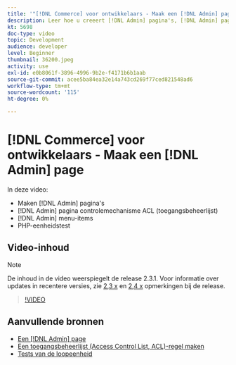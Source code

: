 ```yaml
---
title: '"[!DNL Commerce] voor ontwikkelaars - Maak een [!DNL Admin] pagina"'
description: Leer hoe u creeert [!DNL Admin] pagina's, [!DNL Admin] paginacontrole ACL (toegangsbeheerlijst), en doe eenheid het testen.
kt: 5698
doc-type: video
topic: Development
audience: developer
level: Beginner
thumbnail: 36200.jpeg
activity: use
exl-id: e0b8061f-3896-4996-9b2e-f4171b6b1aab
source-git-commit: acee5ba84ea32e14a743cd269f77ced821548ad6
workflow-type: tm+mt
source-wordcount: '115'
ht-degree: 0%

---
```


# [!DNL Commerce] voor ontwikkelaars - Maak een [!DNL Admin] page

In deze video:

- Maken [!DNL Admin] pagina&#39;s
- [!DNL Admin] pagina controlemechanisme ACL (toegangsbeheerlijst)
- [!DNL Admin] menu-items
- PHP-eenheidstest

## Video-inhoud

>[!NOTE]
>
>De inhoud in de video weerspiegelt de release 2.3.1. Voor informatie over updates in recentere versies, zie [ 2,3 x](https://devdocs.magento.com/guides/v2.3/release-notes/bk-release-notes.html) en [2,4 x](https://devdocs.magento.com/guides/v2.4/release-notes/bk-release-notes.html) opmerkingen bij de release.

>[!VIDEO](https://video.tv.adobe.com/v/36200?quality=12&learn=on)

## Aanvullende bronnen

- [Een [!DNL Admin] page](https://devdocs.magento.com/guides/v2.4/ext-best-practices/extension-coding/example-module-adminpage.html)
- [Een toegangsbeheerlijst (Access Control List, ACL)-regel maken](https://devdocs.magento.com/guides/v2.4/ext-best-practices/tutorials/create-access-control-list-rule.html)
- [Tests van de loopeenheid](https://devdocs.magento.com/guides/v2.4/test/unit/unit_test_execution.html)
